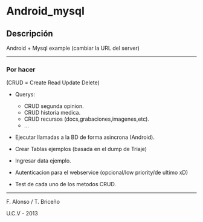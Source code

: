 # Android_mysql

## Descripción

Android + Mysql example (cambiar la URL del server)

----------

### Por hacer

(CRUD = Create Read Update Delete)

* Querys:
  
  * CRUD segunda opinion.
  * CRUD historia medica.
  * CRUD recursos (docs,grabaciones,imagenes,etc).
  * ...
  
* Ejecutar llamadas a la BD de forma asincrona (Android).
* Crear Tablas ejemplos (basada en el dump de Triaje)
* Ingresar data ejemplo.
* Autenticacion para el webservice (opcional/low priority/de ultimo xD)

* Test de cada uno de los metodos CRUD.

----------

F. Alonso / T. Briceño

U.C.V - 2013
